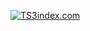 <a href="http://ts3index.com/?page=server&id=135290" target="_blank"><img src="http://ts3index.com/banner/s001_135290.png" alt="TS3index.com" style="border-style: none;"/></a>
